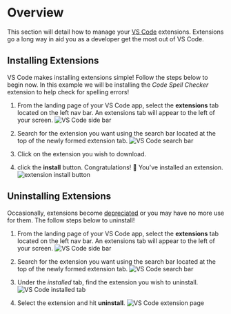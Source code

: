 # Overview

This section will detail how to manage your [VS Code](https://code.visualstudio.com/learn) extensions. Extensions go a long way in aid you as a developer get the most out of VS Code.

## Installing Extensions

VS Code makes installing extensions simple! Follow the steps below to begin now. In this example we will be installing the _Code Spell Checker_ extension to help check for spelling errors!

1. From the landing page of your VS Code app, select the **extensions** tab located on the left nav bar. An extensions tab will appear to the left of your screen.
![VS Code side bar](../images/extension1.jpg)

2. Search for the extension you want using the search bar located at the top of the newly formed extension tab.
![VS Code search bar](../images/extension3.jpg)

3. Click on the extension you wish to download.

4. click the **install** button. Congratulations! 🎉 You've installed an extension.
![extension install button](../images/extension2.jpg)

## Uninstalling Extensions

Occasionally, extensions become [depreciated](https://code.visualstudio.com/updates/v1_76) or you may have no more use for them. The follow steps below to uninstall!

1. From the landing page of your VS Code app, select the **extensions** tab located on the left nav bar. An extensions tab will appear to the left of your screen.
![VS Code side bar](../images/extension1.jpg)
2. Search for the extension you want using the search bar located at the top of the newly formed extension tab.
![VS Code search bar](../images/extension4.jpg)

3. Under the _installed_ tab, find the extension you wish to uninstall.
![VS Code installed tab](../images/extension5.jpg)

4. Select the extension and hit **uninstall**. 
![VS Code extension page](../images/extension6.jpg)
